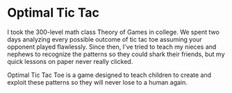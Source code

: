 # Optimal Tic Tac
I took the 300-level math class Theory of Games in college.  We spent two days analyzing every possible outcome of tic tac toe assuming your opponent played flawlessly.
Since then, I've tried to teach my nieces and nephews to recognize the patterns so they could shark their friends, but my quick lessons on paper never really clicked.

Optimal Tic Tac Toe is a game designed to teach children to create and exploit these patterns so they will never lose to a human again.
